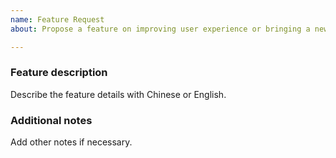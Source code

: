 ```yaml
---
name: Feature Request
about: Propose a feature on improving user experience or bringing a new functionality.

---
```



### Feature description

Describe the feature details with Chinese or English.



### Additional notes

Add other notes if necessary.
